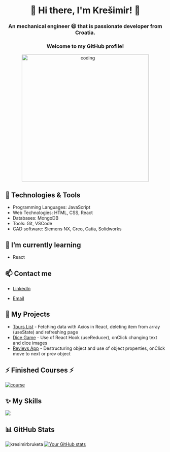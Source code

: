 
<!--
**kresimirbruketa/kresimirbruketa** is a ✨ _special_ ✨ repository because its `README.md` (this file) appears on your GitHub profile.

Here are some ideas to get you started:

- 🔭 I’m currently working on ...
- 🌱 I’m currently learning ...
- 👯 I’m looking to collaborate on ...
- 🤔 I’m looking for help with ...
- 💬 Ask me about ...
- 📫 How to reach me: ...
- 😄 Pronouns: ..
- ⚡ Fun fact: ...

## 👯 I’m looking to collaborate on

- Open source projects
- [Specific Types of Projects]

<p><img align="left" src="https://github-readme-stats.vercel.app/api/top-langs?username=kresimirbruketa&show_icons=true&locale=en&layout=compact&theme=tokyonight" alt="kresimirbruketa" /></p>

<p>&nbsp;<img align="center" src="https://github-readme-stats.vercel.app/api?username=kresimirbruketa&show_icons=true&locale=en&theme=tokyonight" alt="kresimirbruketa" /></p>
-->

<h1 align="center">👋 Hi there, I'm Krešimir! 👋</h1>

<h3 align="center">An mechanical engineer 😄 that is passionate developer from Croatia. </h3>
<h3 align="center">Welcome to my GitHub profile!</h3>

<p align="center">
<img
      alt="coding"
      width="400"
      src="https://cdn.dribbble.com/users/730703/screenshots/6581243/avento.gif"
    />
</p>

<h2>🔧 Technologies & Tools</h2>

- Programming Languages: JavaScript
- Web Technologies: HTML, CSS, React
- Databases: MongoDB
- Tools: Git, VSCode
- CAD software: Siemens NX, Creo, Catia, Solidworks

<h2>🌱 I’m currently learning</h2>

-  React  

<h2>📫 Contact me </h2>


- [LinkedIn](https://www.linkedin.com/in/your-profile/)


- [Email](mailto:kresimir.bruketa@gmail.com)


<h2> 🚀 My Projects </h2>

- [Tours List](https://kresimirbruketa.github.io/ToursList/) - Fetching data with Axios in React, deleting item from array (useState) and refreshing page
- [Dice Game](https://kresimirbruketa.github.io/dicegame/) - Use of React Hook (useReducer), onClick changing text and dice images
- [Revievs App](https://kresimirbruketa.github.io/Reviev_object/) - Destructuring object and use of object properties, onClick move to next or prev object

 <h2> ⚡ Finished Courses ⚡ </h2>

<a href="https://www.udemy.com/course/the-complete-web-development-bootcamp/"><img src="https://img-b.udemycdn.com/course/750x422/1565838_e54e_18.jpg" alt="course"/></a>

<h2> ✨ My Skills </h2>
	<p >
		<a href="https://skillicons.dev">
		  <img src="https://skillicons.dev/icons?i=js,html,css,react,nodejs,mongodb" />
		</a>
	  </p>


<h2>📊 GitHub Stats </h2>

<p><img align="left" src="https://github-readme-stats.vercel.app/api/top-langs?username=kresimirbruketa&show_icons=true&locale=en&layout=compact&theme=tokyonight" alt="kresimirbruketa" /></p>

[![Your GitHub stats](https://github-readme-stats.vercel.app/api?username=kresimirbruketa&show_icons=true&theme=radical)](https://github.com/kresimirbruketa)



